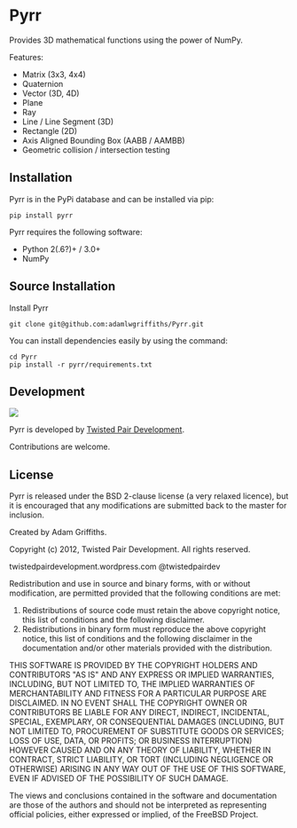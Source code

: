 Pyrr
====

Provides 3D mathematical functions using the power of NumPy.

Features:
   * Matrix (3x3, 4x4)
   * Quaternion
   * Vector (3D, 4D)
   * Plane
   * Ray
   * Line / Line Segment (3D)
   * Rectangle (2D)
   * Axis Aligned Bounding Box (AABB / AAMBB)
   * Geometric collision / intersection testing

Installation
------------

Pyrr is in the PyPi database and can be installed via pip:
```
pip install pyrr
```

Pyrr requires the following software:

   * Python 2(.6?)+ / 3.0+
   * NumPy

Source Installation
-------------------

Install Pyrr
```
git clone git@github.com:adamlwgriffiths/Pyrr.git
```

You can install dependencies easily by using the command:
```
cd Pyrr
pip install -r pyrr/requirements.txt
```

Development
-----------------------

<img src="http://twistedpairdevelopment.files.wordpress.com/2010/10/twisted_pair-0086.png">

Pyrr is developed by [Twisted Pair Development](http://twistedpairdevelopment.wordpress.com).

Contributions are welcome.

License
---------------

Pyrr is released under the BSD 2-clause license (a very relaxed licence), but it is encouraged that any modifications are submitted back to the master for inclusion.

Created by Adam Griffiths.

Copyright (c) 2012, Twisted Pair Development.
All rights reserved.

twistedpairdevelopment.wordpress.com
@twistedpairdev

Redistribution and use in source and binary forms, with or without
modification, are permitted provided that the following conditions are met: 

1. Redistributions of source code must retain the above copyright notice, this list of conditions and the following disclaimer. 
2. Redistributions in binary form must reproduce the above copyright notice, this list of conditions and the following disclaimer in the documentation and/or other materials provided with the distribution. 

THIS SOFTWARE IS PROVIDED BY THE COPYRIGHT HOLDERS AND CONTRIBUTORS "AS IS" AND
ANY EXPRESS OR IMPLIED WARRANTIES, INCLUDING, BUT NOT LIMITED TO, THE IMPLIED
WARRANTIES OF MERCHANTABILITY AND FITNESS FOR A PARTICULAR PURPOSE ARE
DISCLAIMED. IN NO EVENT SHALL THE COPYRIGHT OWNER OR CONTRIBUTORS BE LIABLE FOR
ANY DIRECT, INDIRECT, INCIDENTAL, SPECIAL, EXEMPLARY, OR CONSEQUENTIAL DAMAGES
(INCLUDING, BUT NOT LIMITED TO, PROCUREMENT OF SUBSTITUTE GOODS OR SERVICES;
LOSS OF USE, DATA, OR PROFITS; OR BUSINESS INTERRUPTION) HOWEVER CAUSED AND
ON ANY THEORY OF LIABILITY, WHETHER IN CONTRACT, STRICT LIABILITY, OR TORT
(INCLUDING NEGLIGENCE OR OTHERWISE) ARISING IN ANY WAY OUT OF THE USE OF THIS
SOFTWARE, EVEN IF ADVISED OF THE POSSIBILITY OF SUCH DAMAGE.

The views and conclusions contained in the software and documentation are those
of the authors and should not be interpreted as representing official policies, 
either expressed or implied, of the FreeBSD Project.
